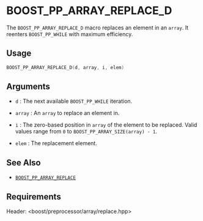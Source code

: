 # BOOST_PP_ARRAY_REPLACE_D

The `BOOST_PP_ARRAY_REPLACE_D` macro replaces an element in an `array`.
It reenters `BOOST_PP_WHILE` with maximum efficiency.

## Usage

```cpp
BOOST_PP_ARRAY_REPLACE_D(d, array, i, elem)
```

## Arguments

- `d` :
	The next available `BOOST_PP_WHILE` iteration.

- `array` :
	An `array` to replace an element in.

- `i` :
	The zero-based position in `array` of the element to be replaced.
	Valid values range from `0` to `BOOST_PP_ARRAY_SIZE(array) - 1`.

- `elem` :
	The replacement element.

## See Also

- [`BOOST_PP_ARRAY_REPLACE`](array_replace.md)

## Requirements

Header: &lt;boost/preprocessor/array/replace.hpp&gt;

